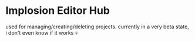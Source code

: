 # Implosion Editor Hub

used for managing/creating/deleting projects. currently in a very beta state, i don't even know if it works :skull:

